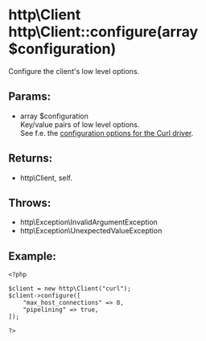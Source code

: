 # http\Client http\Client::configure(array $configuration)

Configure the client's low level options.

## Params:

 * array $configuration  
   Key/value pairs of low level options.  
   See f.e. the [configuration options for the Curl driver](http/Client/Curl#Configuration:).

## Returns:

* http\Client, self.

## Throws:

* http\Exception\InvalidArgumentException
* http\Exception\UnexpectedValueException

## Example:

	<?php
	
	$client = new http\Client("curl");
	$client->configure([
		"max_host_connections" => 8,
		"pipelining" => true,
	]);
	
	?>
